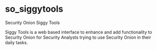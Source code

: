 # so_siggytools
Security Onion Siggy Tools

Siggy Tools is a web based interface to enhance and add functionality to Security Onion for Security Analysts trying to use Security Onion in their daily tasks.
